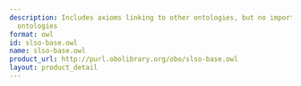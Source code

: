```yaml
---
description: Includes axioms linking to other ontologies, but no imports of those
  ontologies
format: owl
id: slso-base.owl
name: slso-base.owl
product_url: http://purl.obolibrary.org/obo/slso-base.owl
layout: product_detail
---
```

